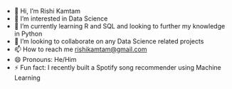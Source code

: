 - 👋 Hi, I’m Rishi Kamtam
- 👀 I’m interested in Data Science
- 🌱 I’m currently learning R and SQL and looking to further my knowledge in Python
- 💞️ I’m looking to collaborate on any Data Science related projects
- 📫 How to reach me rishikamtam@gmail.com
- 😄 Pronouns: He/Him
- ⚡ Fun fact: I recently built a Spotify song recommender using Machine Learning

<!---
rishikamtam12/rishikamtam12 is a ✨ special ✨ repository because its `README.md` (this file) appears on your GitHub profile.
You can click the Preview link to take a look at your changes.
--->
